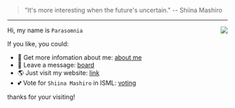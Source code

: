 > "It's more interesting when the future's uncertain." 		-- Shiina Mashiro

---

<img align="right" src="https://github-readme-stats.vercel.app/api?username=mashiro-best&show_icons=true"/>

Hi, my name is `Parasomnia`

If you like, you could:

- 🍕  Get more infomation about me: [about me](https://me.mashiro.best)
- 📃  Leave a message: [board](https://meow.mashiro.best/site/board)
- 🌎  Just visit my website: [link](https://mashiro.best)
- 💕  Vote for `Shiina Mashiro` in ISML: [voting](https://www.internationalsaimoe.com/voting)

thanks for your visiting!



